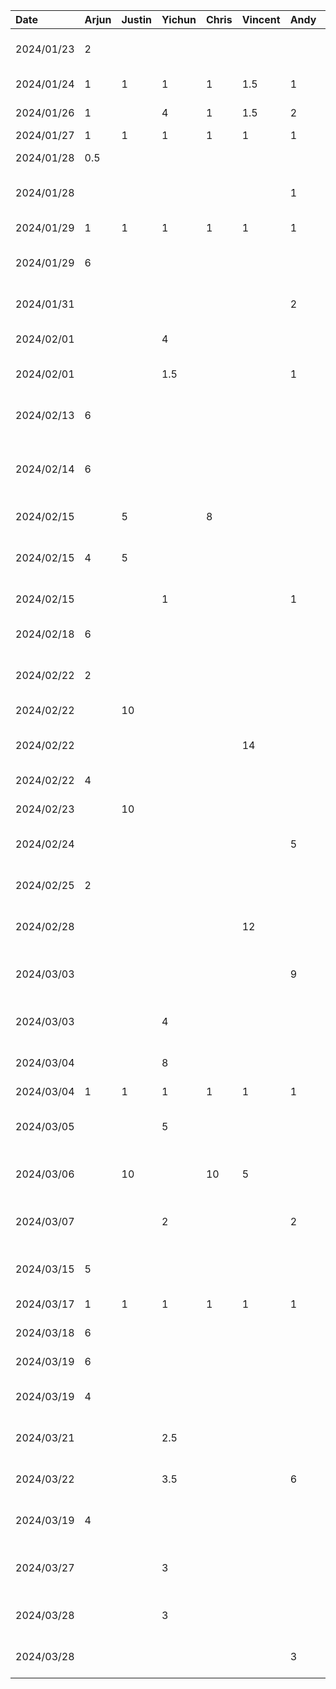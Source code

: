 
| Date       | Arjun | Justin | Yichun | Chris | Vincent | Andy | Task                                                      |
|:-----------|:------|:-------|:-------|:------|:--------|:-----|:----------------------------------------------------------|
| 2024/01/23 | 2     |        |        |       |         |      | Create proposal template and setup github repo            |
| 2024/01/24 | 1     |  1     | 1      | 1     | 1.5     | 1    | Team  meeting to discuss app ideas                        |
| 2024/01/26 | 1     |        | 4      | 1     | 1.5     | 2    | Work on project proposal                                  |
| 2024/01/27 | 1     |  1     | 1      | 1     | 1       | 1    | Team sync-up                                              |
| 2024/01/28 | 0.5   |        |        |       |         |      | Work on project presentation                              |
| 2024/01/28 |       |        |        |       |         | 1    | Work on project presentation-Setup and page 1&2           |
| 2024/01/29 | 1     |  1     | 1      | 1     | 1       | 1    | Project presentation session                              |
| 2024/01/29 | 6     |        |        |       |         |      | Setup android project template and boilerplate code       |
| 2024/01/31 |       |        |        |       |         | 2    | Proposal wrap up - fixing intro and overall format        |
| 2024/02/01 |       |        | 4      |       |         |      | Proposal review and edit                                  |
| 2024/02/01 |       |        | 1.5    |       |         | 1    | Pair Proposal review and edit - Andy&Yichun               |
| 2024/02/13 | 6     |        |        |       |         |      | Create landing page, add app icon, refactor project       |
| 2024/02/14 | 6     |        |        |       |         |      | Add PlacesAutocomplete API, MaterialDatePicker etc.       |
| 2024/02/15 |       | 5      |        | 8     |         |      | Buddy Team's Evaluation (D2)                              |
| 2024/02/15 | 4     | 5      |        |       |         |      | Complete SearchFragment (guest counter, suggestions etc.) |
| 2024/02/15 |       |        | 1      |       |         | 1    | Buddy Team's Evaluation review                            |
| 2024/02/18 | 6     |        |        |       |         |      | Populate explore page with nearby tourist attractions     |
| 2024/02/22 | 2     |        |        |       |         |      | Update Hotels API, create models for new API              |
| 2024/02/22 |       | 10     |        |       |         |      | API Call for fetching hotel data                          |
| 2024/02/22 |       |        |        |       | 14      |      | API call and data processing for flight data + fragment   |
| 2024/02/22 | 4     |        |        |       |         |      | Complete HotelFragment                                    |
| 2024/02/23 |       | 10     |        |       |         |      | API Call for fetching hotel data                          |
| 2024/02/24 |       |        |        |       |         | 5    | Complete navigation from Search to Flight/Hotel           |
| 2024/02/25 | 2     |        |        |       |         |      | Disable past dates in date picker, clean-up code          |
| 2024/02/28 |       |        |        |       | 12      |      | Refactor flight data search + grabbing airport codes      |
| 2024/03/03 |       |        |        |       |         | 9    | Create Summary Fragment & UI modernization & data binding |
| 2024/03/03 |       |        | 4      |       |         |      | Review Project progress, modify view bindings             |
| 2024/03/04 |       |        | 8      |       |         |      | Add flight info details and GUI to Flight Fragment        |
| 2024/03/04 | 1     | 1      | 1      | 1     | 1       | 1    | D3 Demo - in Class                                        |
| 2024/03/05 |       |        | 5      |       |         |      | GUI & in-progress functions for Save/load trip, demo video|
| 2024/03/06 |       | 10     |        | 10    | 5       |      | Singlestep Prototype Document (D3)                        |
| 2024/03/07 |       |        | 2      |       |         | 2    | Review & edit component diagram to conform example syntax |
| 2024/03/15 | 5     |        |        |       |         |      | Design UI for ChatGPT response and Summary page           |
| 2024/03/17 | 1     | 1      | 1      | 1     | 1       | 1    | Group Meeting on progress - Discord                       |
| 2024/03/18 | 6     |        |        |       |         |      | Save My Trips locally in RoomDB                           |
| 2024/03/19 | 6     |        |        |       |         |      | Create UI for My Trips page                               |
| 2024/03/19 | 4     |        |        |       |         |      | Account for edge cases, create UI for error states        |
| 2024/03/21 |       |        | 2.5    |       |         |      | Draft Pipeline & Filters architecture style example (D4)  |
| 2024/03/22 |       |        | 3.5    |       |         | 6    | Client-Server and Layer architecture style (D4) &Review   |
| 2024/03/19 | 4     |        |        |       |         |      | Update UI, move itinerary loading to SummaryFragment      |
| 2024/03/27 |       |        | 3      |       |         |      | Draft & make diagrams for Examples of Design Patterns (D5)|
| 2024/03/28 |       |        | 3      |       |         |      | Write Usages of Design Patterns on Examples (D5)          |
| 2024/03/28 |       |        |        |       |         | 3    | Compilation of the D5 - Review and submission             |

